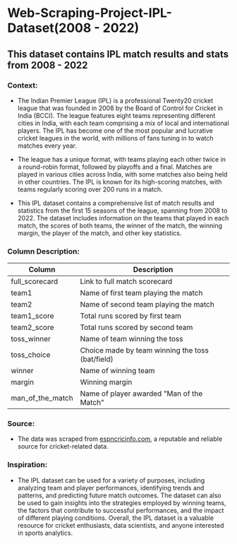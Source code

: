 # Web-Scraping-Project-IPL-Dataset(2008 - 2022)

## This dataset contains IPL match results and stats from 2008 - 2022

### Context:
- The Indian Premier League (IPL) is a professional Twenty20 cricket league that was founded in 2008 by the Board of Control for Cricket in India (BCCI). The league features eight teams representing different cities in India, with each team comprising a mix of local and international players. The IPL has become one of the most popular and lucrative cricket leagues in the world, with millions of fans tuning in to watch matches every year.

- The league has a unique format, with teams playing each other twice in a round-robin format, followed by playoffs and a final. Matches are played in various cities across India, with some matches also being held in other countries. The IPL is known for its high-scoring matches, with teams regularly scoring over 200 runs in a match.

- This IPL dataset contains a comprehensive list of match results and statistics from the first 15 seasons of the league, spanning from 2008 to 2022. The dataset includes information on the teams that played in each match, the scores of both teams, the winner of the match, the winning margin, the player of the match, and other key statistics. 

### Column Description:
| Column | Description|
| --- | --- |
| full_scorecard |  Link to full match scorecard|
| team1 | Name of first team playing the match  |
|team2  | Name of second team playing the match |
| team1_score | Total runs scored by first team |
| team2_score | Total runs scored by second team |
| toss_winner | Name of team winning the toss |
| toss_choice | Choice made by team winning the toss (bat/field) |
| winner | Name of winning team |
| margin | Winning margin |
| man_of_the_match | Name of player awarded "Man of the Match" |

### Source:
- The data was scraped from [espncricinfo.com](espncricinfo.com), a reputable and reliable source for cricket-related data.

### Inspiration:
- The IPL dataset can be used for a variety of purposes, including analyzing team and player performances, identifying trends and patterns, and predicting future match outcomes. The dataset can also be used to gain insights into the strategies employed by winning teams, the factors that contribute to successful performances, and the impact of different playing conditions. Overall, the IPL dataset is a valuable resource for cricket enthusiasts, data scientists, and anyone interested in sports analytics.
